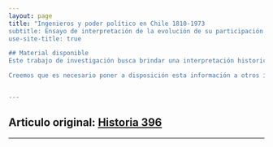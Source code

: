 ```yaml
---
layout: page
title: "Ingenieros y poder político en Chile 1810-1973 
subtitle: Ensayo de interpretación de la evolución de su participación parlamentaria y ministerial
use-site-title: true

## Material disponible
Este trabajo de investigación busca brindar una interpretación historica a la participación politica de los ingenieros chilenos en el siglo XIX y XX. Para lograr lo anterior, se revisó el catálogo biográfico de Armando de Ramón de los integrantes del poder ejecutivo, judicial y legislativo desde los años 1876 a 1973, donde fue posible recuperar el siguiente conjunto de dato datos biográficos de estos ingenieros, su cargo politico, formación profesional, entre otros.

Creemos que es necesario poner a disposición esta información a otros investigadores. 


---
```

## Articulo original: [Historia 396](http://www.historia396.cl/)
---
